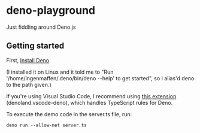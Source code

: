 # deno-playground

Just fiddling around Deno.js

## Getting started

First, [Install Deno](https://deno.land/#installation).

(I installed it on Linux and it told me to "Run '/home/ingenmaffen/.deno/bin/deno --help' to get started", so I alias'd deno to the path given.)

If you're using Visual Studio Code, I recommend using [this extension](https://github.com/denoland/vscode_deno) (denoland.vscode-deno), which handles TypeScript rules for Deno.

To execute the demo code in the server.ts file, run:

```shell
deno run --allow-net server.ts
```

